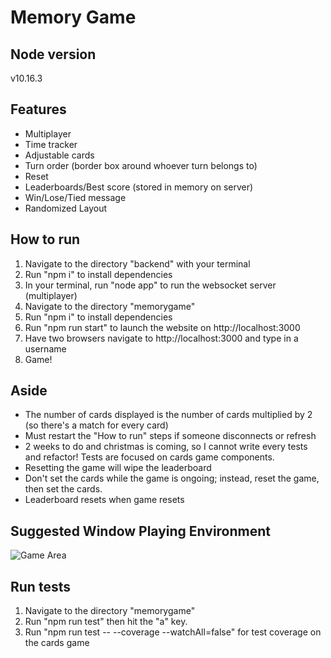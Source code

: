 # Memory Game

## Node version
v10.16.3

## Features
* Multiplayer
* Time tracker
* Adjustable cards
* Turn order (border box around whoever turn belongs to)
* Reset
* Leaderboards/Best score (stored in memory on server)
* Win/Lose/Tied message
* Randomized Layout

## How to run
1) Navigate to the directory "backend" with your terminal
2) Run "npm i" to install dependencies
3) In your terminal, run "node app" to run the websocket server (multiplayer)
4) Navigate to the directory "memorygame"
5) Run "npm i" to install dependencies
6) Run "npm run start" to launch the website on http://localhost:3000
7) Have two browsers navigate to http://localhost:3000 and type in a username
8) Game!

## Aside
* The number of cards displayed is the number of cards multiplied by 2 (so there's a match for every card)
* Must restart the "How to run" steps if someone disconnects or refresh
* 2 weeks to do and christmas is coming, so I cannot write every tests and refactor! Tests are focused on cards game components.
* Resetting the game will wipe the leaderboard
* Don't set the cards while the game is ongoing; instead, reset the game, then set the cards.
* Leaderboard resets when game resets

## Suggested Window Playing Environment
![Game Area](https://imgur.com/OiGySBm.jpg)

## Run tests
1) Navigate to the directory "memorygame"
2) Run "npm run test" then hit the "a" key.
3) Run "npm run test -- --coverage --watchAll=false" for test coverage on the cards game




